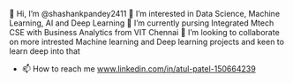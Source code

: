👋 Hi, I’m @shashankpandey2411
👀 I’m interested in Data Science, Machine Learning, AI and Deep Learning
🌱 I’m currently pursing Integrated Mtech CSE with Business Analytics from VIT Chennai
💞️ I’m looking to collaborate on more intrested Machine learning and Deep learning projects and keen to learn deep into that
- 📫 How to reach me www.linkedin.com/in/atul-patel-150664239

<!---
783atulpatel/783atulpatel is a ✨ special ✨ repository because its `README.md` (this file) appears on your GitHub profile.
You can click the Preview link to take a look at your changes.
--->
